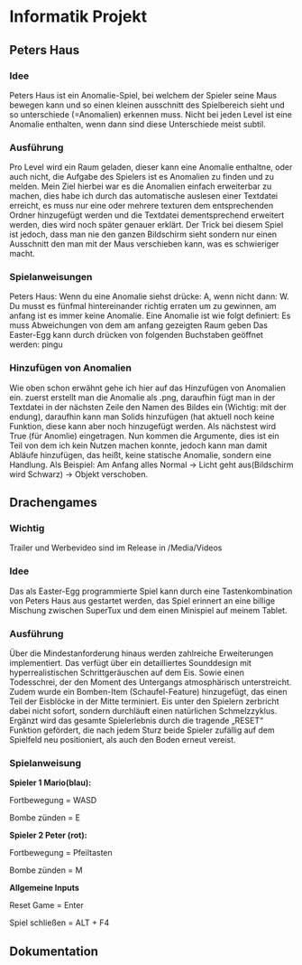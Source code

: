 # Informatik Projekt
## Peters Haus
### Idee
Peters Haus ist ein Anomalie-Spiel, bei welchem der Spieler seine Maus bewegen kann und so einen kleinen ausschnitt des Spielbereich sieht und so unterschiede (=Anomalien) erkennen muss. Nicht bei jeden Level ist eine Anomalie enthalten, wenn dann sind diese Unterschiede meist subtil.

### Ausführung
Pro Level wird ein Raum geladen, dieser kann eine Anomalie enthaltne, oder auch nicht, die Aufgabe des Spielers ist es Anomalien zu finden und zu melden. Mein Ziel hierbei war es die Anomalien einfach erweiterbar zu machen, dies habe ich durch das automatische auslesen einer Textdatei erreicht, es muss nur eine oder mehrere texturen dem entsprechenden Ordner hinzugefügt werden und die Textdatei dementsprechend erweitert werden, dies wird noch später genauer erklärt. Der Trick bei diesem Spiel ist jedoch, dass man nie den ganzen Bildschirm sieht sondern nur einen Ausschnitt den man mit der Maus verschieben kann, was es schwieriger macht.

### Spielanweisungen
Peters Haus: Wenn du eine Anomalie siehst drücke: A, wenn nicht dann: W. Du musst es fünfmal hintereinander richtig erraten um zu gewinnen, am anfang ist es immer keine Anomalie. 
Eine Anomalie ist wie folgt definiert: Es muss Abweichungen von dem am anfang gezeigten Raum geben
Das Easter-Egg kann durch drücken von folgenden Buchstaben geöffnet werden: pingu

### Hinzufügen von Anomalien
Wie oben schon erwähnt gehe ich hier auf das Hinzufügen von Anomalien ein. zuerst erstellt man die Anomalie als .png, daraufhin fügt man in der Textdatei in der nächsten Zeile den Namen des Bildes ein (Wichtig: mit der endung), daraufhin kann man Solids hinzufügen (hat aktuell noch keine Funktion, diese kann aber noch hinzugefügt werden. Als nächstest wird True (für Anomlie) eingetragen. Nun kommen die Argumente, dies ist ein Teil von dem ich kein Nutzen machen konnte, jedoch kann man damit Abläufe hinzufügen, das heißt, keine statische Anomalie, sondern eine Handlung. Als Beispiel: Am Anfang alles Normal -> Licht geht aus(Bildschirm wird Schwarz) -> Objekt verschoben.


## Drachengames
### Wichtig
Trailer und Werbevideo sind im Release in /Media/Videos

### Idee
Das als Easter-Egg programmierte Spiel kann durch eine Tastenkombination von Peters Haus aus gestartet werden, das Spiel erinnert an eine billige Mischung zwischen SuperTux und dem einen Minispiel auf meinem Tablet.

### Ausführung
Über die Mindestanforderung hinaus werden zahlreiche Erweiterungen implementiert. Das verfügt über ein detailliertes Sounddesign mit hyperrealistischen Schrittgeräuschen auf dem Eis. Sowie einen Todesschrei, der den Moment des Untergangs atmosphärisch unterstreicht. Zudem wurde ein Bomben-Item (Schaufel-Feature) hinzugefügt, das einen Teil der Eisblöcke in der Mitte terminiert. Eis unter den Spielern zerbricht dabei nicht sofort, sondern durchläuft einen natürlichen Schmelzzyklus. Ergänzt wird das gesamte Spielerlebnis durch die tragende „RESET“ Funktion gefördert, die nach jedem Sturz beide Spieler zufällig auf dem Spielfeld neu positioniert, als auch den Boden erneut vereist. 

### Spielanweisung

__Spieler 1 Mario(blau):__

Fortbewegung = WASD

Bombe zünden = E



__Spieler 2 Peter (rot):__

Fortbewegung = Pfeiltasten

Bombe zünden = M 



__Allgemeine Inputs__

Reset Game = Enter

Spiel schließen = ALT + F4

## Dokumentation

